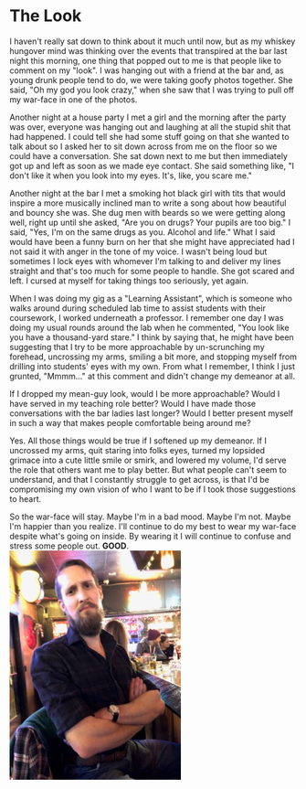 # The Look
I haven't really sat down to think about it much until now, but as my whiskey hungover mind was thinking over the events that transpired at the bar last night this morning, one thing that popped out to me is that people like to comment on my "look". I was hanging out with a friend at the bar and, as young drunk people tend to do, we were taking goofy photos together. She said, "Oh my god you look crazy," when she saw that I was trying to pull off my war-face in one of the photos.

Another night at a house party I met a girl and the morning after the party was over, everyone was hanging out and laughing at all the stupid shit that had happened. I could tell she had some stuff going on that she wanted to talk about so I asked her to sit down across from me on the floor so we could have a conversation. She sat down next to me but then immediately got up and left as soon as we made eye contact. She said something like, "I don't like it when you look into my eyes. It's, like, you scare me."

Another night at the bar I met a smoking hot black girl with tits that would inspire a more musically inclined man to write a song about how beautiful and bouncy she was. She dug men with beards so we were getting along well, right up until she asked, "Are you on drugs? Your pupils are too big." I said, "Yes, I'm on the same drugs as you. Alcohol and life." What I said would have been a funny burn on her that she might have appreciated had I not said it with anger in the tone of my voice. I wasn't being loud but sometimes I lock eyes with whomever I'm talking to and deliver my lines straight and that's too much for some people to handle. She got scared and left. I cursed at myself for taking things too seriously, yet again.

When I was doing my gig as a "Learning Assistant", which is someone who walks around during scheduled lab time to assist students with their coursework, I worked underneath a professor. I remember one day I was doing my usual rounds around the lab when he commented, "You look like you have a thousand-yard stare." I think by saying that, he might have been suggesting that I try to be more approachable by un-scrunching my forehead, uncrossing my arms, smiling a bit more, and stopping myself from drilling into students' eyes with my own. From what I remember, I think I just grunted, "Mmmm..." at this comment and didn't change my demeanor at all.

If I dropped my mean-guy look, would I be more approachable? Would I have served in my teaching role better? Would I have made those conversations with the bar ladies last longer? Would I better present myself in such a way that makes people comfortable being around me?

Yes. All those things would be true if I softened up my demeanor. If I uncrossed my arms, quit staring into folks eyes, turned my lopsided grimace into a cute little smile or smirk, and lowered my volume, I'd serve the role that others want me to play better. But what people can't seem to understand, and that I constantly struggle to get across, is that I'd be compromising my own vision of who I want to be if I took those suggestions to heart.

So the war-face will stay. Maybe I'm in a bad mood. Maybe I'm not. Maybe I'm happier than you realize. I'll continue to do my best to wear my war-face despite what's going on inside. By wearing it I will continue to confuse and stress some people out. **GOOD**.  
![meanie](/assets/meanie.JPG)
